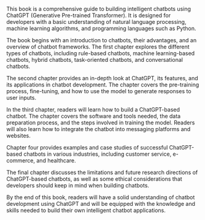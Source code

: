 

This book is a comprehensive guide to building intelligent chatbots using ChatGPT (Generative Pre-trained Transformer). It is designed for developers with a basic understanding of natural language processing, machine learning algorithms, and programming languages such as Python.

The book begins with an introduction to chatbots, their advantages, and an overview of chatbot frameworks. The first chapter explores the different types of chatbots, including rule-based chatbots, machine learning-based chatbots, hybrid chatbots, task-oriented chatbots, and conversational chatbots.

The second chapter provides an in-depth look at ChatGPT, its features, and its applications in chatbot development. The chapter covers the pre-training process, fine-tuning, and how to use the model to generate responses to user inputs.

In the third chapter, readers will learn how to build a ChatGPT-based chatbot. The chapter covers the software and tools needed, the data preparation process, and the steps involved in training the model. Readers will also learn how to integrate the chatbot into messaging platforms and websites.

Chapter four provides examples and case studies of successful ChatGPT-based chatbots in various industries, including customer service, e-commerce, and healthcare.

The final chapter discusses the limitations and future research directions of ChatGPT-based chatbots, as well as some ethical considerations that developers should keep in mind when building chatbots.

By the end of this book, readers will have a solid understanding of chatbot development using ChatGPT and will be equipped with the knowledge and skills needed to build their own intelligent chatbot applications.
